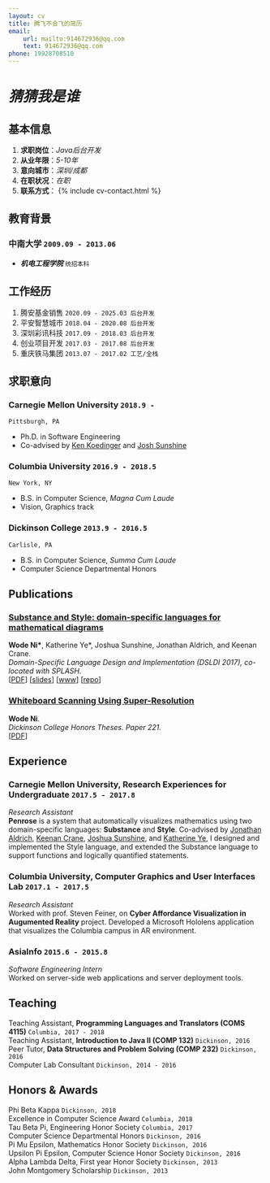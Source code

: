 ```yaml
---
layout: cv
title: 腾飞不会飞的简历
email: 
    url: mailto:914672936@qq.com
    text: 914672936@qq.com
phone: 19928708510
---
```

# ___猜猜我是谁___


## 基本信息

1. __求职岗位__：_Java后台开发_
2. __从业年限__：_5-10年_
3. __意向城市__：_深圳/成都_
4. __在职状况__：_在职_
5. __联系方式__： 
{% include cv-contact.html %}

## 教育背景

### __中南大学__  `2009.09 - 2013.06`
- ___机电工程学院___  `统招本科`


## 工作经历

1. 腾安基金销售  `2020.09 - 2025.03 后台开发`
2. 平安智慧城市  `2018.04 - 2020.08 后台开发`
3. 深圳彩讯科技  `2017.09 - 2018.03 后台开发`
4. 创业项目开发  `2017.03 - 2017.08 后台开发`
5. 重庆铁马集团  `2013.07 - 2017.02 工艺/全栈`


## 求职意向

### __Carnegie Mellon University__ `2018.9 -`
```
Pittsburgh, PA
```
- Ph.D. in Software Engineering
- Co-advised by [Ken Koedinger](http://pact.cs.cmu.edu/koedinger.html) and [Josh Sunshine](http://www.cs.cmu.edu/~jssunshi/)

### __Columbia University__ `2016.9 - 2018.5`
```
New York, NY
```
- B.S. in Computer Science, _Magna Cum Laude_
- Vision, Graphics track

### __Dickinson College__ `2013.9 - 2016.5`
```
Carlisle, PA
```
- B.S. in Computer Science, _Summa Cum Laude_
- Computer Science Departmental Honors

## Publications

### [__Substance and Style: domain-specific languages for mathematical diagrams__](https://2017.splashcon.org/event/dsldi-2017-substance-and-style-domain-specific-languages-for-mathematical-diagrams)
__Wode Ni\*__, Katherine Ye\*, Joshua Sunshine, Jonathan Aldrich, and Keenan Crane.<br>  _Domain-Specific Language Design and Implementation (DSLDI 2017),  co-located with SPLASH._ <br>
[[PDF](assets/dsldi.pdf)]
[[slides](assets/dsldi-presentation.pdf)]
[[www](http://penrose.ink)]
[[repo](https://github.com/penrose/penrose)]

### [__Whiteboard Scanning Using Super-Resolution__](http://scholar.dickinson.edu/student_honors/221/)
__Wode Ni__.<br> _Dickinson College Honors Theses. Paper 221._<br>
[[PDF](assets/superres.pdf)]

## Experience

### __Carnegie Mellon University, Research Experiences for Undergraduate__  `2017.5 - 2017.8`
_Research Assistant_<br>
__Penrose__ is a system that automatically visualizes mathematics using two domain-specific languages: __Substance__ and __Style__. Co-advised by [Jonathan Aldrich](https://www.cs.cmu.edu/~./aldrich/), [Keenan Crane](https://www.cs.cmu.edu/~kmcrane/), [Joshua Sunshine](http://www.cs.cmu.edu/~jssunshi/), and [Katherine Ye](https://www.cs.cmu.edu/~kqy/), I designed and implemented the Style language, and extended the Substance language to support functions and logically quantified statements.

### __Columbia University, Computer Graphics and User Interfaces Lab__ `2017.1 - 2017.5`
_Research Assistant_<br>
Worked with prof. Steven Feiner, on __Cyber Affordance Visualization in Augumented Reality__ project. Developed a Microsoft Hololens application that visualizes the Columbia campus in AR environment.

### __AsiaInfo__ `2015.6 - 2015.8`
_Software Engineering Intern_<br>
Worked on server-side web applications and server deployment tools.


## Teaching

Teaching Assistant, __Programming Languages and Translators (COMS 4115)__ `Columbia, 2017 - 2018` <br>
Teaching Assistant, __Introduction to Java II (COMP 132)__ `Dickinson, 2016` <br>
Peer Tutor, __Data Structures and Problem Solving (COMP 232)__ `Dickinson, 2016` <br>
Computer Lab Consultant `Dickinson, 2014 - 2016` <br>


## Honors & Awards

Phi Beta Kappa `Dickinson, 2018` <br>
Excellence in Computer Science Award `Columbia, 2018` <br>
Tau Beta Pi, Engineering Honor Society `Columbia, 2017` <br>
Computer Science Departmental Honors `Dickinson, 2016` <br>
Pi Mu Epsilon, Mathematics Honor Society `Dickinson, 2016` <br>
Upsilon Pi Epsilon, Computer Science Honor Society  `Dickinson, 2016` <br>
Alpha Lambda Delta, First year Honor Society `Dickinson, 2013`<br>
John Montgomery Scholarship `Dickinson, 2013` <br>
